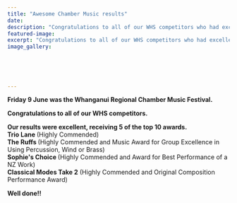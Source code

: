 ```yaml
---
title: "Awesome Chamber Music results"
date: 
description: "Congratulations to all of our WHS competitors who had excellent results in the Whanganui Regional Chamber Music Festival on Friday 9 June 2017..."
featured-image: 
excerpt: "Congratulations to all of our WHS competitors who had excellent results in the Whanganui Regional Chamber Music Festival on Friday 9 June 2017."
image_gallery:
	
	
	
	
	
---
```


<p><strong>Friday 9 June was the Whanganui Regional Chamber Music Festival. </strong></p>
<p><strong>Congratulations to all of our WHS competitors. <br /></strong></p>
<p><strong>Our results were excellent, receiving 5 of the top 10 awards.</strong><br /><strong>Trio Lane </strong>(Highly Commended)<br /><strong>The Ruffs </strong>(Highly Commended and Music Award for Group Excellence in Using Percussion, Wind or Brass)<br /><strong>Sophie's Choice </strong>(Highly Commended and Award for Best Performance of a NZ Work)<br /><strong>Classical Modes Take 2</strong> (Highly Commended and Original Composition Performance Award)</p>
<p><strong>Well done!!</strong></p>

